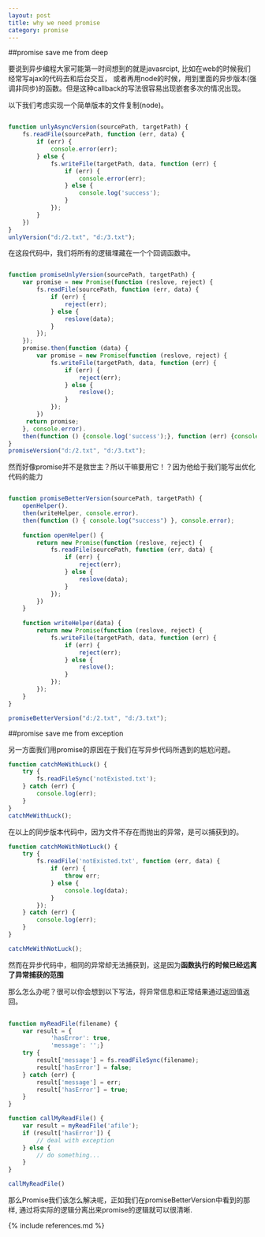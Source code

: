```yaml
---
layout: post
title: why we need promise
category: promise
---
```


##promise save me from deep

要说到异步编程大家可能第一时间想到的就是javasrcipt, 比如在web的时候我们经常写ajax的代码去和后台交互，
或者再用node的时候，用到里面的异步版本(强调非同步)的函数。但是这种callback的写法很容易出现嵌套多次的情况出现。

以下我们考虑实现一个简单版本的文件复制(node)。

```javascript

function unlyAsyncVersion(sourcePath, targetPath) {
    fs.readFile(sourcePath, function (err, data) {
        if (err) {
            console.error(err);
        } else {
            fs.writeFile(targetPath, data, function (err) {
                if (err) {
                    console.error(err);                    
                } else {
                    console.log('success');
                }
            });
        }
    })
}
unlyVersion("d:/2.txt", "d:/3.txt");

```

在这段代码中，我们将所有的逻辑埋藏在一个个回调函数中。

```javascript

function promiseUnlyVersion(sourcePath, targetPath) {
    var promise = new Promise(function (reslove, reject) {
        fs.readFile(sourcePath, function (err, data) {
            if (err) {
                reject(err);
            } else {
                reslove(data);
            }
        });
    });
    promise.then(function (data) {
        var promise = new Promise(function (reslove, reject) {
            fs.writeFile(targetPath, data, function (err) {
                if (err) {
                    reject(err);
                } else {
                    reslove();
                }
            });            
        })
     return promise;
    }, console.error).
    then(function () {console.log('success');}, function (err) {console.log(err);});
}
promiseVersion("d:/2.txt", "d:/3.txt");

```

然而好像promise并不是救世主？所以干嘛要用它！？因为他给于我们能写出优化代码的能力

```javascript

function promiseBetterVersion(sourcePath, targetPath) {    
    openHelper().
    then(writeHelper, console.error).
    then(function () { console.log("success") }, console.error);
    
    function openHelper() {
        return new Promise(function (reslove, reject) {
            fs.readFile(sourcePath, function (err, data) {
                if (err) {
                    reject(err);
                } else {
                    reslove(data);
                }
            });
        })
    }
    
    function writeHelper(data) {
        return new Promise(function (reslove, reject) {
            fs.writeFile(targetPath, data, function (err) {
                if (err) {
                    reject(err);
                } else {
                    reslove();
                }
            });            
        });
    }
}

promiseBetterVersion("d:/2.txt", "d:/3.txt");
```
##promise save me from exception

另一方面我们用promise的原因在于我们在写异步代码所遇到的尴尬问题。

```javascript
function catchMeWithLuck() {
    try {
        fs.readFileSync('notExisted.txt');
    } catch (err) {
        console.log(err);
    }
}
catchMeWithLuck();
```

在以上的同步版本代码中，因为文件不存在而抛出的异常，是可以捕获到的。

```javascript
function catchMeWithNotLuck() {
    try {
        fs.readFile('notExisted.txt', function (err, data) {
            if (err) {
                throw err;
            } else {
                console.log(data);
            }
        });
    } catch (err) {
        console.log(err);
    }
}

catchMeWithNotLuck();
```

然而在异步代码中，相同的异常却无法捕获到，这是因为**函数执行的时候已经远离了异常捕获的范围**

那么怎么办呢？很可以你会想到以下写法，将异常信息和正常结果通过返回值返回。

```javascript
    
function myReadFile(filename) {
    var result = {
            'hasError': true,
            'message': '';}
    try {
        result['message'] = fs.readFileSync(filename);
        result['hasError'] = false;
    } catch (err) {
        result['message'] = err;
        result['hasError'] = true;
    }
}

function callMyReadFile() {
    var result = myReadFile('afile');
    if (result['hasError']) {
        // deal with exception
    } else {
        // do something...
    }
}

callMyReadFile()
```

那么Promise我们该怎么解决呢，正如我们在promiseBetterVersion中看到的那样, 通过将实际的逻辑分离出来promise的逻辑就可以很清晰.

{% include references.md %}
 